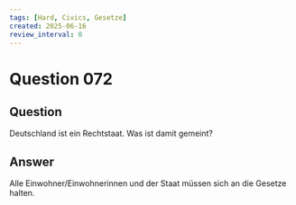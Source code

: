 ```yaml
---
tags: [Hard, Civics, Gesetze]
created: 2025-06-16
review_interval: 0
---
```


# Question 072

## Question

Deutschland ist ein Rechtstaat. Was ist damit gemeint?

## Answer

Alle Einwohner/Einwohnerinnen und der Staat müssen sich an die Gesetze halten.
